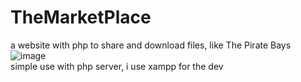 # TheMarketPlace
a website with php to share and download files, like The Pirate Bays
![image](https://github.com/4D4J/TheMarketPlace/assets/82668500/4395e101-b5ae-41ee-ac56-edb22b6e2dfd)
<br>
simple use with php server, i use xampp for the dev 
